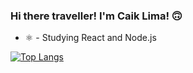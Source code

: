 ### Hi there traveller! I'm Caik Lima! 🙃

<ul>
  <li> ⚛️ - Studying React and Node.js</li>
</ul>


[![Top Langs](https://github-readme-stats.vercel.app/api/top-langs/?username=Caik0&layout=compact&theme=gruvbox)](https://github.com/Caik0/github-readme-stats)

